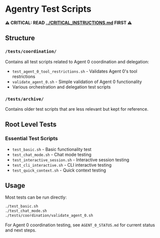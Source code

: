 # Agentry Test Scripts

**⚠️ CRITICAL: READ [../CRITICAL_INSTRUCTIONS.md](../CRITICAL_INSTRUCTIONS.md) FIRST ⚠️**

## Structure

### `/tests/coordination/`
Contains all test scripts related to Agent 0 coordination and delegation:
- `test_agent_0_tool_restrictions.sh` - Validates Agent 0's tool restrictions
- `validate_agent_0.sh` - Simple validation of Agent 0 functionality
- Various orchestration and delegation test scripts

### `/tests/archive/`
Contains older test scripts that are less relevant but kept for reference.

## Root Level Tests

### Essential Test Scripts
- `test_basic.sh` - Basic functionality test
- `test_chat_mode.sh` - Chat mode testing
- `test_interactive_session.sh` - Interactive session testing
- `test_cli_interactive.sh` - CLI interactive testing
- `test_quick_context.sh` - Quick context testing

## Usage

Most tests can be run directly:
```bash
./test_basic.sh
./test_chat_mode.sh
./tests/coordination/validate_agent_0.sh
```

For Agent 0 coordination testing, see `AGENT_0_STATUS.md` for current status and next steps.
